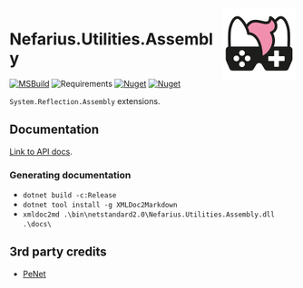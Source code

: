 <img src="assets/NSS-128x128.png" align="right" />

# Nefarius.Utilities.Assembly

[![MSBuild](https://github.com/nefarius/Nefarius.Utilities.Assembly/actions/workflows/dotnet.yml/badge.svg)](https://github.com/nefarius/Nefarius.Utilities.Assembly/actions/workflows/dotnet.yml) ![Requirements](https://img.shields.io/badge/Requires-.NET%20Standard%202.0-blue.svg) [![Nuget](https://img.shields.io/nuget/v/Nefarius.Utilities.Assembly)](https://www.nuget.org/packages/Nefarius.Utilities.Assembly/) [![Nuget](https://img.shields.io/nuget/dt/Nefarius.Utilities.Assembly)](https://www.nuget.org/packages/Nefarius.Utilities.Assembly/)

`System.Reflection.Assembly` extensions.

## Documentation

[Link to API docs](docs/index.md).

### Generating documentation

- `dotnet build -c:Release`
- `dotnet tool install -g XMLDoc2Markdown`
- `xmldoc2md .\bin\netstandard2.0\Nefarius.Utilities.Assembly.dll .\docs\`

## 3rd party credits

- [PeNet](https://github.com/secana/PeNet)
